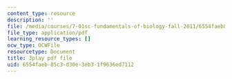 ```yaml
---
content_type: resource
description: ''
file: /media/courses/7-01sc-fundamentals-of-biology-fall-2011/6554faeb85c3d30e3eb31f9636ed7112_zLGHH9Rwvlw.pdf
file_type: application/pdf
learning_resource_types: []
ocw_type: OCWFile
resourcetype: Document
title: 3play pdf file
uid: 6554faeb-85c3-d30e-3eb3-1f9636ed7112
---
```

